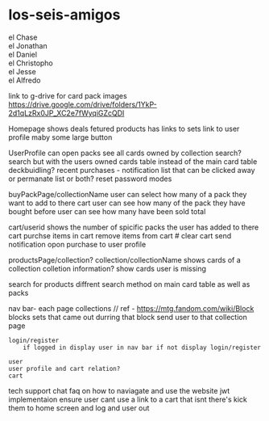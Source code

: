 # los-seis-amigos
el Chase
<br>
el Jonathan
<br>
el Daniel
<br>
el Christopho
<br>
el Jesse
<br>
el Alfredo

link to g-drive for card pack images
https://drive.google.com/drive/folders/1YkP-2d1qLzRx0JP_XC2e7fWyqiGZcQDI

Homepage
	shows deals
	fetured products
	has links to sets
	link to user profile maby some large button

UserProfile
	can open packs
	see all cards owned by collection
	search? search but with the users owned cards table instead of the main card table
	deckbuidling?
	recent purchases - notification list that can be clicked away or permanate list or both?
	reset password
	modes

buyPackPage/collectionName
	user can select how many of a pack they want to add to there cart
	user can see how many of the pack they have bought before
	user can see how many have been sold total
	
cart/userid
	shows the number of spicific packs the user has added to there cart
	purchse items in cart
	remove items from cart #
	clear cart
	send notification opon purchase to user profile

productsPage/collection?
collection/collectionName
	shows cards of a collection
	colletion information?
	show cards user is missing

search for products
	diffrent search method on main card table as well as packs

nav bar- each page
	collections    // ref -   https://mtg.fandom.com/wiki/Block
		blocks
			sets that came out durring that block
				send user to that collection page
	
	login/register
		if logged in display user in nav bar if not display login/register

	user
	user profile and cart relation?
	cart

tech support chat
	faq on how to naviagate and use the website
jwt implementaion
	ensure user cant use a link to a cart that isnt there's kick them to home screen and log and user out
